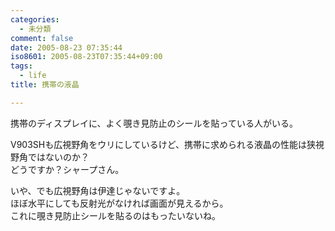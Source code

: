```yaml
---
categories:
  - 未分類
comment: false
date: 2005-08-23 07:35:44
iso8601: 2005-08-23T07:35:44+09:00
tags:
  - life
title: 携帯の液晶

---
```


<div class="entry-body">
  <p>携帯のディスプレイに、よく覗き見防止のシールを貼っている人がいる。</p>

  <p>V903SHも広視野角をウリにしているけど、携帯に求められる液晶の性能は狭視野角ではないのか？<br />
    どうですか？シャープさん。</p>

  <p>いや、でも広視野角は伊達じゃないですよ。<br />
    ほぼ水平にしても反射光がなければ画面が見えるから。<br />
    これに覗き見防止シールを貼るのはもったいないね。</p>
</div>

